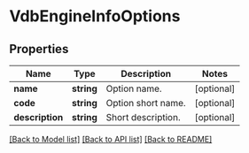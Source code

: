 # VdbEngineInfoOptions

## Properties
Name | Type | Description | Notes
------------ | ------------- | ------------- | -------------
**name** | **string** | Option name. | [optional] 
**code** | **string** | Option short name. | [optional] 
**description** | **string** | Short description. | [optional] 

[[Back to Model list]](../README.md#documentation-for-models) [[Back to API list]](../README.md#documentation-for-api-endpoints) [[Back to README]](../README.md)

